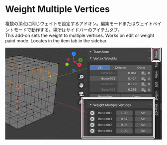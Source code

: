 # Weight Multiple Vertices
複数の頂点に同じウェイトを設定するアドオン。編集モードまたはウェイトペイントモードで動作する。場所はサイドバーのアイテムタブ。  
This add-on sets the weight to multiple vertices. Works on edit or weight paint mode. Locates in the item tab in the sidebar.  

<img src="https://github.com/dskjal/Weight-Multiple-Vertices/blob/master/blender-weight-multiple-vertices.jpg">
